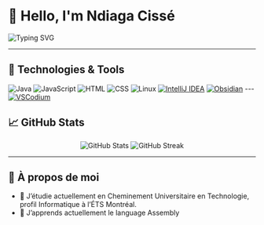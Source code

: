 # 👋 Hello, I'm Ndiaga Cissé

![Typing SVG](https://readme-typing-svg.demolab.com/?lines=Passionate+Engineer;Lifelong+Learner;Open+Source+Lover&center=true&width=500&height=50)

---

## 🔧 Technologies & Tools
![Java](https://img.shields.io/badge/-Java-333333?style=flat&logo=java)
![JavaScript](https://img.shields.io/badge/-JavaScript-333333?style=flat&logo=javascript)
![HTML](https://img.shields.io/badge/-HTML5-333333?style=flat&logo=html5)
![CSS](https://img.shields.io/badge/-CSS-333333?style=flat&logo=css)
![Linux](https://img.shields.io/badge/-Linux-333333?style=flat&logo=linux)
[![IntelliJ IDEA](https://img.shields.io/badge/IntelliJIDEA-000000.svg?logo=intellij-idea&logoColor=white)](#)
[![Obsidian](https://img.shields.io/badge/Obsidian-%23483699.svg?&logo=obsidian&logoColor=white)](#)
---[![VSCodium](https://img.shields.io/badge/VSCodium-2F80ED?logo=vscodium&logoColor=fff)](#)

## 📈 GitHub Stats
<p align="center">
  <img src="https://github-readme-stats.vercel.app/api?username=6say&show_icons=true&theme=radical" alt="GitHub Stats" />
  <img src="https://github-readme-streak-stats.herokuapp.com/?user=6say&theme=radical" alt="GitHub Streak" />
</p>

---

## 📌 À propos de moi
- 🔭 J’étudie actuellement en Cheminement Universitaire en Technologie, profil Informatique à l’ÉTS Montréal.
- 🌱 J’apprends actuellement le language Assembly
